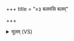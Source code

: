 +++
title = "०३ बलमसि बलम्"

+++
<details><summary>मूलम् (VS)</summary>

बल॑मसि॒ बलं॑ दाः॒ स्वाहा॑ ॥
</details>